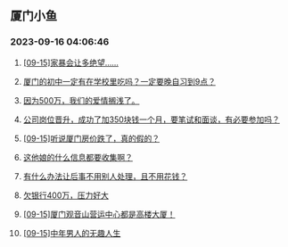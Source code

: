 ## 厦门小鱼 
### 2023-09-16 04:06:46

1. [[09-15]家暴会让多绝望……](http://bbs.xmfish.com/read-htm-tid-18072559.html)

2. [厦门的初中一定有在学校里吃吗？一定要晚自习到9点？](http://bbs.xmfish.com/read-htm-tid-18072505.html)

3. [因为500万，我们的爱情搁浅了。](http://bbs.xmfish.com/read-htm-tid-18072750.html)

4. [公司岗位晋升，成功了加350块钱一个月，要笔试和面谈，有必要参加吗？](http://bbs.xmfish.com/read-htm-tid-18072611.html)

5. [[09-15]听说厦门房价跌了，真的假的？](http://bbs.xmfish.com/read-htm-tid-18072711.html)

6. [这他娘的什么信息都要收集啊？](http://bbs.xmfish.com/read-htm-tid-18072584.html)

7. [有什么办法让后事不用别人处理，且不用花钱？](http://bbs.xmfish.com/read-htm-tid-18072510.html)

8. [欠银行400万，压力好大](http://bbs.xmfish.com/read-htm-tid-18072782.html)

9. [[09-15]厦门观音山营运中心都是高楼大厦！](http://bbs.xmfish.com/read-htm-tid-18072632.html)

10. [[09-15]中年男人的无趣人生](http://bbs.xmfish.com/read-htm-tid-18072863.html)


